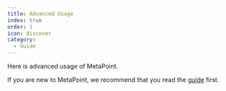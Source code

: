 ```yaml
---
title: Advanced Usage
index: true
order: 1
icon: discover
category:
  - Guide
---
```


Here is advanced usage of MetaPoint.

If you are new to MetaPoint, we recommend that you read the [guide](../guide/README.md) first.